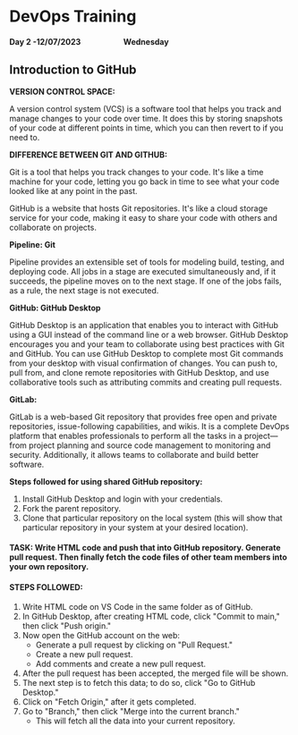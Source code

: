 # DevOps Training


#### Day 2 -12/07/2023&nbsp;&nbsp;&nbsp;&nbsp;&nbsp;&nbsp;&nbsp;&nbsp;&nbsp;&nbsp;&nbsp;&nbsp;&nbsp;&nbsp;&nbsp;&nbsp;&nbsp;&nbsp;&nbsp;&nbsp;&nbsp;&nbsp;&nbsp;Wednesday


## Introduction to GitHub
 
 **VERSION CONTROL SPACE:**

A version control system (VCS) is a software tool that helps you track and manage changes to your code over time. It does this by storing snapshots of your code at different points in time, which you can then revert to if you need to.

**DIFFERENCE BETWEEN GIT AND GITHUB:**

Git is a tool that helps you track changes to your code. It's like a time machine for your code, letting you go back in time to see what your code looked like at any point in the past.

GitHub is a website that hosts Git repositories. It's like a cloud storage service for your code, making it easy to share your code with others and collaborate on projects.

**Pipeline: Git**

Pipeline provides an extensible set of tools for modeling build, testing, and deploying code. All jobs in a stage are executed simultaneously and, if it succeeds, the pipeline moves on to the next stage. If one of the jobs fails, as a rule, the next stage is not executed.

**GitHub: GitHub Desktop**

GitHub Desktop is an application that enables you to interact with GitHub using a GUI instead of the command line or a web browser. GitHub Desktop encourages you and your team to collaborate using best practices with Git and GitHub. You can use GitHub Desktop to complete most Git commands from your desktop with visual confirmation of changes. You can push to, pull from, and clone remote repositories with GitHub Desktop, and use collaborative tools such as attributing commits and creating pull requests.

**GitLab:**

GitLab is a web-based Git repository that provides free open and private repositories, issue-following capabilities, and wikis. It is a complete DevOps platform that enables professionals to perform all the tasks in a project—from project planning and source code management to monitoring and security. Additionally, it allows teams to collaborate and build better software.

**Steps followed for using shared GitHub repository:**

1. Install GitHub Desktop and login with your credentials.
2. Fork the parent repository.
3. Clone that particular repository on the local system (this will show that particular repository in your system at your desired location).

#### TASK: Write HTML code and push that into GitHub repository. Generate pull request. Then finally fetch the code files of other team members into your own repository.

#### STEPS FOLLOWED:

1. Write HTML code on VS Code in the same folder as of GitHub.
2. In GitHub Desktop, after creating HTML code, click "Commit to main," then click "Push origin."
3. Now open the GitHub account on the web:
   - Generate a pull request by clicking on "Pull Request."
   - Create a new pull request.
   - Add comments and create a new pull request.
4. After the pull request has been accepted, the merged file will be shown.
5. The next step is to fetch this data; to do so, click "Go to GitHub Desktop."
6. Click on "Fetch Origin," after it gets completed.
7. Go to "Branch," then click "Merge into the current branch."
   - This will fetch all the data into your current repository.
